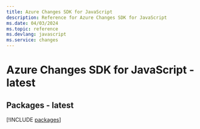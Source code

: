 ```yaml
---
title: Azure Changes SDK for JavaScript
description: Reference for Azure Changes SDK for JavaScript
ms.date: 04/03/2024
ms.topic: reference
ms.devlang: javascript
ms.service: changes
---
```

# Azure Changes SDK for JavaScript - latest
## Packages - latest
[!INCLUDE [packages](changes-index.md)]